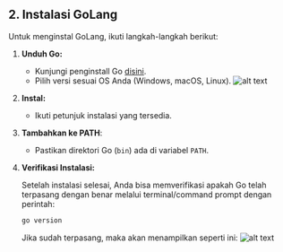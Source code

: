 ## 2. Instalasi GoLang

Untuk menginstal GoLang, ikuti langkah-langkah berikut:
1. **Unduh Go:**
   - Kunjungi penginstall Go [disini](https://golang.org/dl).
   - Pilih versi sesuai OS Anda (Windows, macOS, Linux).
      ![alt text](https://github.com/ghaidafasya24/img/blob/main/1.png?raw=true)

2. **Instal:**
   - Ikuti petunjuk instalasi yang tersedia.

3. **Tambahkan ke PATH**:
   - Pastikan direktori Go (`bin`) ada di variabel `PATH`.

3. **Verifikasi Instalasi:**

   Setelah instalasi selesai, Anda bisa memverifikasi apakah Go telah terpasang dengan benar melalui terminal/command prompt dengan perintah:
   ```bash
   go version
   ```

   Jika sudah terpasang, maka akan menampilkan seperti ini:
   ![alt text](https://github.com/ghaidafasya24/img/blob/main/2.png?raw=true)
